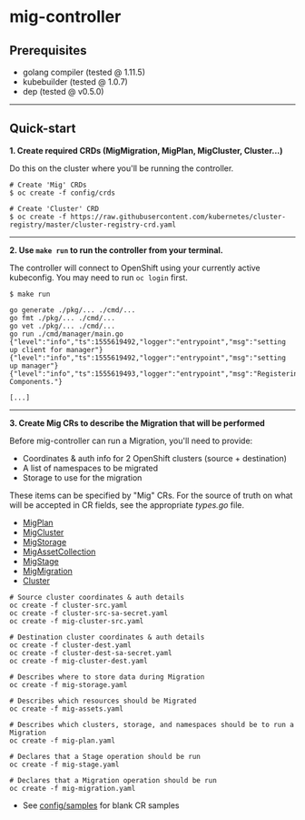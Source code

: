 # mig-controller

## Prerequisites

 - golang compiler (tested @ 1.11.5)
 - kubebuilder (tested @ 1.0.7)
 - dep (tested @ v0.5.0)

---

## Quick-start

__1. Create required CRDs (MigMigration, MigPlan, MigCluster, Cluster...)__

Do this on the cluster where you'll be running the controller.

```
# Create 'Mig' CRDs
$ oc create -f config/crds

# Create 'Cluster' CRD
$ oc create -f https://raw.githubusercontent.com/kubernetes/cluster-registry/master/cluster-registry-crd.yaml
```

---

__2.  Use `make run` to run the controller from your terminal.__ 

The controller will connect to OpenShift using your currently active kubeconfig. You may need to run `oc login` first.

```
$ make run

go generate ./pkg/... ./cmd/...
go fmt ./pkg/... ./cmd/...
go vet ./pkg/... ./cmd/...
go run ./cmd/manager/main.go
{"level":"info","ts":1555619492,"logger":"entrypoint","msg":"setting up client for manager"}
{"level":"info","ts":1555619492,"logger":"entrypoint","msg":"setting up manager"}
{"level":"info","ts":1555619493,"logger":"entrypoint","msg":"Registering Components."}

[...]
```

---

__3. Create Mig CRs to describe the Migration that will be performed__

Before mig-controller can run a Migration, you'll need to provide:
 - Coordinates & auth info for 2 OpenShift clusters (source + destination)
 - A list of namespaces to be migrated
 - Storage to use for the migration

 These items can be specified by "Mig" CRs. For the source of truth on what will be accepted in CR fields, see the appropriate _types.go_ file.

- [MigPlan](https://github.com/fusor/mig-controller/blob/master/pkg/apis/migration/v1alpha1/migplan_types.go)
- [MigCluster](https://github.com/fusor/mig-controller/blob/master/pkg/apis/migration/v1alpha1/migcluster_types.go)
- [MigStorage](https://github.com/fusor/mig-controller/blob/master/pkg/apis/migration/v1alpha1/migstorage_types.go)
- [MigAssetCollection](https://github.com/fusor/mig-controller/blob/master/pkg/apis/migration/v1alpha1/migassetcollection_types.go)
- [MigStage](https://github.com/fusor/mig-controller/blob/master/pkg/apis/migration/v1alpha1/migstage_types.go)
- [MigMigration](https://github.com/fusor/mig-controller/blob/master/pkg/apis/migration/v1alpha1/migmigration_types.go)
- [Cluster](https://github.com/kubernetes/cluster-registry/blob/master/pkg/apis/clusterregistry/v1alpha1/types.go)


```
# Source cluster coordinates & auth details
oc create -f cluster-src.yaml
oc create -f cluster-src-sa-secret.yaml
oc create -f mig-cluster-src.yaml

# Destination cluster coordinates & auth details
oc create -f cluster-dest.yaml
oc create -f cluster-dest-sa-secret.yaml
oc create -f mig-cluster-dest.yaml

# Describes where to store data during Migration
oc create -f mig-storage.yaml

# Describes which resources should be Migrated
oc create -f mig-assets.yaml

# Describes which clusters, storage, and namespaces should be to run a Migration
oc create -f mig-plan.yaml

# Declares that a Stage operation should be run
oc create -f mig-stage.yaml

# Declares that a Migration operation should be run 
oc create -f mig-migration.yaml
```

- See [config/samples](https://github.com/fusor/mig-controller/tree/master/config/samples) for blank CR samples
